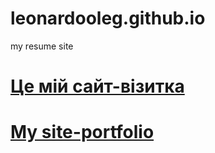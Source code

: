 # leonardooleg.github.io
my resume site

<h1><a href="https://leonardooleg.github.io/ua/">Це мій сайт-візитка</a></h1>
<h1><a href="https://leonardooleg.github.io/en/"> My site-portfolio</a></h1>
